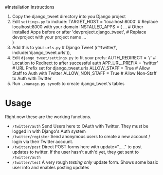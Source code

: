 #Installation Instructions
1. Copy the django_tweet directory into you Django project
2. Edit `settings.py` to include:
	    TARGET_HOST = 'localhost:8000'    # Replace localhost:8000 with your domain
        INSTALLED_APPS = (
	        ...                           # Other Installed Apps before or after
            'devproject.django_tweet',    # Replace devproject with your project name
            ...                           
	    )		
3. Add this to your `urls.py`
        # Django Tweet
        (r'^twitter/', include('django_tweet.urls')),
4. Edit `django_tweet/settings.py` to fit your prefs:
        AUTH_REDIRECT = '/'           # Location to Redirect to after successful auth
        APP_URL_PREFIX = 'twitter'    # URL Prefix set for django_tweet.urls
        ALLOW_STAFF = True            # Allow Staff to Auth with Twitter
        ALLOW_NON_STAFF = True        # Allow Non-Staff to Auth with Twitter
5. Run `./manage.py syncdb` to create django_tweet's tables
	
# Usage
Right now these are the working functions.

*  `/twitter/auth` Send Users here to OAuth with Twitter.  They must be logged in with Django's Auth system
*  `/twitter/register` Send anonymous users to create a new account / login via their Twitter account.
*  `/twitter/post` Direct POST forms here with update="....." to post updates to twitter. If the user hasn't auth'd yet, they get sent to `/twitter/auth`
*  `/twitter/test` A very rough *testing only* update form. Shows some basic user info and enables posting updates